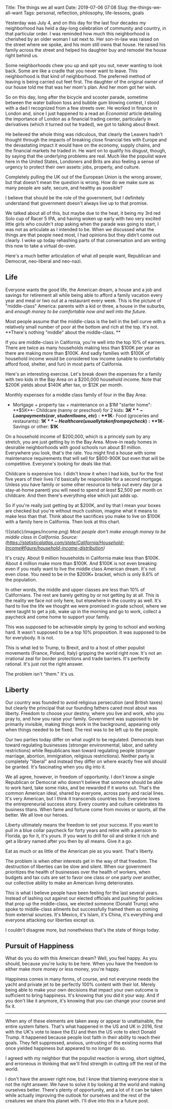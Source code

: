 Title: The things we all want
Date: 2019-07-06 07:08
Slug: the-things-we-all-want
Tags: personal, reflection, philosophy, life-lessons, goals

Yesterday was July 4, and on this day for the last four decades my neighborhood has held a day-long celebration of community and country, in that particular order. I was reminded how much this neighborhood is cherished by an older woman I sat next to. Her son-in-law was raised on the street where we spoke, and his mom still owns that house. He raised his family across the street and helped his daughter buy and remodel the house right behind us. 

Some neighborhoods chew you up and spit you out, never wanting to look back. Some are like a cradle that you never want to leave. This neighborhood is that kind of neighborhood. The preferred method of leaving is being carried out feet first. The daughter of the original owner of our house told me that was her mom's plan. And her mom got her wish.

So on this day, long after the bicycle and scooter parade, sometime between the water balloon toss and bubble gum blowing contest, I stood with a dad I recognized from a few streets over. He worked in finance in London and, since I just happened to a read an *Economist* article detailing the importance of London as a financial trading center, particularly in derivatives (which it turned out he traded), we got to talking about Brexit. 

He believed the whole thing was ridiculous, that clearly the Leavers hadn't thought through the impacts of breaking close financial ties with Europe and the devastating impact it would have on the economy, supply chains, and the financial markets he traded in. He want on to qualify his disgust, though, by saying that the underlying problems are real. Much like the populist wave here in the United States, Londoners and Brits are also feeling a sense of urgency to protect their own assets: jobs, property, and culture. 

Completely pulling the UK out of the European Union is the wrong answer, but that doesn't mean the question is wrong. How do we make sure as many people are safe, secure, and healthy as possible? 

I believe that should be the role of the government, but I definitely understand that government doesn't always live up to that promise. 

We talked about all of this, but maybe due to the heat, it being my 3rd red Solo cup of Racer 5 IPA, and having woken up early with two very excited little girls who couldn't stop asking when the parade was going to start, I was not as articulate as I intended to be. When we discussed what the things are that people need most, I had opinions but they didn't come out clearly. I woke up today rehashing parts of that conversation and am writing this now to take a virtual do-over. 

Here's a much better articulation of what *all* people want, Republican and Democrat, neo-liberal and neo-nazi. 

## Life

Everyone wants the good life, the American dream, a house and a job and savings for retirement all while being able to afford a family vacation every year and meal or two out at a restaurant every week. This is the picture of "middle-class" America: parents with a kid or three, a house in the suburbs, and *enough money to be comfortable now and well into the future*.

Most people assume that the middle-class is the bell in the bell curve with a relatively small number of poor at the bottom and rich at the top. It's not. **There's nothing "middle" about the middle-class. **

If you are middle-class in California, you're well into the top 10% of earners. There are twice as many households making less than $100K per year as there are making more than $100K. And sadly families with $100K of household income would be considered low income (unable to comfortably afford food, shelter, and fun) in most parts of California. 

Here's an interesting exercise. Let's break down the expenses for a family with two kids in the Bay Area on a $200,000 household income. Note that $200K yields about $140K after tax, or $12K per month.

Monthly expenses for a middle class family of four in the Bay Area:

- Mortgage + property tax + maintenance on a $1M "starter home": **$5K**- Childcare (nanny or preschool) for 2 kids: **$3K**- Loan payments (car, student loans, etc): **$1K**- Food (groceries and restaurants): **$1K**- Healthcare (usually taken from paycheck): **$1K**- Savings or other: **$1K**

On a household income of $200,000, which is a princely sum by any stretch, you are just getting by in the Bay Area. Move-in ready homes in desirable neighborhoods with good schools run about $1 million. Everywhere you look, that's the rate. You might find a house with some maintenance requirements that will sell for $800-900K but even that will be competitive. Everyone's looking for deals like that. 

Childcare is expensive too. I didn't know it when I had kids, but for the first five years of their lives I'd basically be responsible for a second mortgage. Unless you have family or some other resource to help out every day (or a stay-at-home parent) you will need to spend *at least* $2,500 per month on childcare. And then there's everything else which just adds up. 

So if you're really just getting by at $200K, and by that I mean your boxes are checked but you're without much cushion, imagine what it means to make less than that. Think about the sacrifices you make to live on $100K with a family here in California. Then look at this chart.

!({static}/images/income.png)
*Most people don't make enough money to be middle class in California. Source: (https://statisticalatlas.com/state/California/Household-Income#figure/household-income-distribution)*

It's crazy. About 9 million households in California make less than $100K. About 4 million make more than $100K. And $100K is not even breaking even if you really want to live the middle class American dream. It's not even close. You need to be in the $200K+ bracket, which is only 8.6% of the population. 

In other words, the middle and upper classes are less than 10% of Californians. The rest are barely getting by or not getting by at all. This is the reality we face not only here, but elsewhere in the country as well. It's hard to live the life we thought we were promised in grade school, where we were taught to get a job, wake up in the morning and go to work, collect a paycheck and come home to support your family. 

This was supposed to be achievable simply by going to school and working hard. It wasn't supposed to be a top 10% proposition. It was supposed to be for everybody. It is not. 

This is what led to Trump, to Brexit, and to a host of other populist movements (France, Poland, Italy) gripping the world right now. It's not an irrational zeal for border protections and trade barriers. It's perfectly rational. It's just not the right answer. 

The problem isn't "them." It's us. 

## Liberty

Our country was founded to avoid religious persecution (and British taxes) but clearly the principal that our founding fathers cared most about was liberty. Freedom to choose your destiny, where you live and work, who you pray to, and how you raise your family. Government was supposed to be primarily invisible, making things work in the background, appearing only when things needed to be fixed. The rest was to be left up to the people. 

Our two parties today differ on what ought to be regulated. Democrats lean toward regulating businesses (stronger environmental, labor, and safety restrictions) while Republicans lean toward regulating people (stronger marriage, abortion, immigration, religious restrictions). Neither party is completely "liberal" and instead they differ on where exactly free will should be granted. It's fascinating when you dig into it. 

We all agree, however, in freedom of opportunity. I don't know a single Republican or Democrat who doesn't believe that someone should be able to work hard, take some risks, and be rewarded if it works out. That's the common American ideal, shared by everyone, across party and racial lines. It's very American, but I think it transcends countries too. Everyone loves the entrepreneurial success story. Every country and culture celebrates its business titans. When fame and fortune come from movies or sports, all the better. We all love our heroes. 

Liberty ultimately means the freedom to set your success. If you want to pull in a blue collar paycheck for forty years and retire with a pension to Florida, go for it, it's yours. If you want to drill for oil and strike it rich and get a library named after you then by all means. Give it a go. 

Eat as much or as little of the American pie as you want. That's liberty. 

The problem is when other interests get in the way of that freedom. The destruction of liberties can be slow and silent. When our government prioritizes the health of businesses over the health of workers, when budgets and tax cuts are set to favor one class or one party over another, our collective ability to make an American living deteriorates. 

This is what I believe people have been feeling for the last several years. Instead of lashing out against our elected officials and pushing for policies that prop up the middle-class, we elected someone (Donald Trump) who spoke to middle-class ailments but successfully framed them as coming from external sources. It's Mexico, it's Islam, it's China, it's everything and everyone attacking our liberties except us. 

I couldn't disagree more, but nonetheless that's the state of things today. 

## Pursuit of Happiness

What do you do with this American dream? Well, you feel happy. As you should, because you're lucky to be here. When you have the freedom to either make more money or less money, you're happy. 

Happiness comes in many forms, of course, and not everyone needs the yacht and private jet to be perfectly 100% content with their lot. Merely being able to make your own decisions that impact your own outcome is sufficient to bring happiness. It's knowing that you did it your way. And if you don't like it anymore, it's knowing that you can change your course and fix it. 

---

When any of these elements are taken away or appear to unattainable, the entire system falters. That's what happened in the US and UK in 2016, first with the UK's vote to leave the EU and then the US vote to elect Donald Trump. It happened because people lost faith in their ability to reach their goals. They felt suppressed, anxious, untrusting of the existing norms that once yielded happiness but appeared to no longer do so. 

I agreed with my neighbor that the populist reaction is wrong, short sighted, and erroneous in thinking that we'll find strength in cutting off the rest of the world. 

I don't have the answer right now, but I know that blaming everyone else is not the right answer. We have to solve it by looking at the world and making ourselves better. There's plenty of opportunity, and a lot of it can be taken while actually improving the outlook for ourselves and the rest of the creatures we share this planet with. I'll dive into this in a future post.